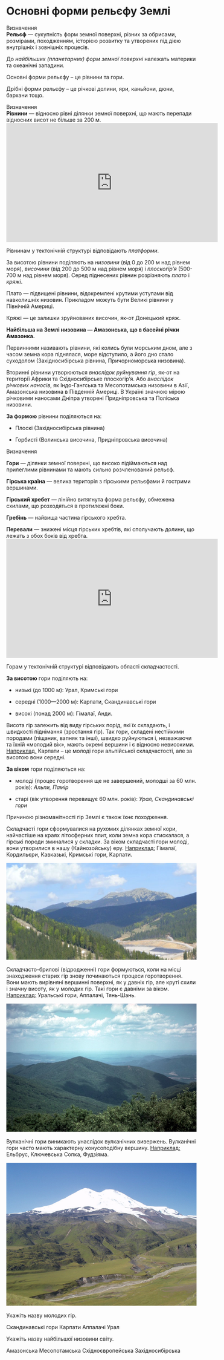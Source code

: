 Основні форми рельєфу Землі
===========================

<div class="eoz-wrap">
<span class="eoz">Визначення</span>
<div class="eoz-text">
<b>Рельєф</b> — сукупнiсть форм земної поверхнi, рiзних за обрисами, розмiрами, походженням, iсторiєю розвитку та утворених пiд дiєю внутрiшнiх i зовнiшнiх процесiв.
</div>
</div>

До *найбільших (планетарних) форм земної поверхні* належать материки та океанічні западини.

<span class="p1">Основні форми рельєфу</span> – це рівнини та гори.

<span class="p1">Дрібні форми рельєфу</span> – це річкові долини, яри, каньйони, дюни, бархани тощо.

<div class="eoz-wrap">
<span class="eoz">Визначення</span>
<div class="eoz-text">
<b>Рiвнини</b> — вiдносно рiвнi дiлянки земної поверхнi, що мають перепади вiдносних висот не бiльше за 200 м.
</div>
</div>

<div class="fluidMedia">
<iframe align="center" width="560" height="315" src="https://www.youtube.com/embed/7_a2M9RQ4Ek" frameborder="0" allowfullscreen></iframe>
</div>
<div class="popup">
</div>

Рівнинам у тектонічній структурі відповідають *платформи*.

За висотою рівнини поділяють на *низовини* (від 0 до 200 м над рівнем моря), *височини* (від 200 до 500 м над рівнем моря) і *плоскогір’я* (500-700 м над рівнем моря). Серед піднесених рівнин розрізняють *плато* і *кряжі*.

<span class="p1">Плато</span> — підвищені рівнини, відокремлені крутими уступами від навколишніх низовин. Прикладом можуть бути Великі рівнини у Північній Америці.

<span class="p1">Кряжі</span> — це залишки зруйнованих височин, як-от Донецький кряж.

**Найбільша на Землі низовина — Амазонська, що в басейні річки Амазонка.**

<span class="p1">Первинними</span> називають рівнини, які колись були морським дном, але з часом земна кора піднялася, море відступило, а його дно стало суходолом (Західносибірська рівнина, Причорноморська низовина).

<span class="p1">Вторинні</span> рівнини утворюються *внаслідок руйнування гір*, як-от на
території Африки та Східносибірське плоскогір’я. Або *внаслідок річкових наносів*, як Індо-Гангська та Месопотамська низовини в Азії, Амазонська низовина в Південній Америці. В Україні значною мірою річковими наносами Дніпра утворені Придніпровська та Поліська низовини.

**За формою** рівнини поділяються на:

-   Плоскі (Західносибірська рівнина)

-   Горбисті (Волинська височина, Придніпровська височина)

<div class="eoz-wrap">
<span class="eoz">Визначення</span>
<div class="eoz-text">
<p><b>Гори</b> — дiлянки земної поверхнi, що високо пiдiймаються над прилеглими рiвнинами та мають сильно розчленований рельєф.</p>
<p><b>Гiрська країна</b> — велика територiя з гiрськими рельєфами й гострими вершинами.</p>
<p><b>Гiрський хребет</b> — лiнiйно витягнута форма рельєфу, обмежена схилами, що розходяться в протилежнi боки.</p>
<p><b>Гребiнь</b> — найвища частина гiрського хребта.</p>
<b>Перевали</b> — зниженi мiсця гiрських хребтiв, якi сполучають долини, що лежать з обох бокiв вiд хребта.
</div>
</div>

<div class="fluidMedia">
<iframe align="center" width="560" height="315" src="https://www.youtube.com/embed/YGjx_hXMiWc" frameborder="0" allowfullscreen></iframe>
</div>
<div class="popup">
</div>

Горам у тектонічній структурі відповідають <span class="p1">області складчастості</span>.

**За висотою** гори поділяють на:

-   низькі (до 1000 м): Урал, Кримські гори

-   середні (1000—2000 м): Карпати, Скандинавські гори

-   високі (понад 2000 м): Гімалаї, Анди.

Висота гір залежить від виду гірських порід, які їх складають, і швидкості піднімання (зростання гір). Так гори, складені нестійкими породами (піщаник, вапняк та інші), швидко руйнуються і, незважаючи та їхній «молодий вік», мають окремі вершини і є відносно невисокими. <u>Наприклад,</u> Карпати – це молоді гори альпійської складчастості, але за висотою вони середні.

**За віком** гори поділяються на:

-   молоді (процес горотворення ще не завершений, молодші за 60 млн. років): *Альпи, Памір*

-   старі (вік утворення перевищує 60 млн. років): *Урал, Скандинавські гори*

Причиною різноманітності гір Землі є також їхнє походження.

<span class="p1">Складчасті</span> гори сформувалися на рухомих ділянках земної кори, найчастіше на краях літосферних плит, коли земна кора стискалася, а гірські породи зминалися у складки. За віком складчасті гори молоді, вони утворилися в нашу (Кайнозойську) еру. <u>Наприклад:</u> Гімалаї, Кордильєри, Кавказькі, Кримські гори, Карпати.

<div align="center">
<img src="Carpat.JPG"/>
</div>

<span class="p1">Складчасто-брилові</span> (відродженні) гори формуються, коли на місці знаходження старих гір знову починаються процеси горотворення. Вони мають вирівняні вершинні поверхні, як у давніх гір, але круті схили і значну висоту, як у молодих гір. Такі гори є давніми за віком. <u>Наприклад:</u> Уральські гори, Аппалачі, Тянь-Шань.

<div align="center">
<img src="Appalachians.jpg"/>
</div>

<span class="p1">Вулканічні гори</span> виникають унаслідок вулканічних вивержень. Вулканічні гори часто мають характерну конусоподібну вершину. <u>Наприклад:</u> Ельбрус, Ключевська Сопка, Фудзіяма.

<div align="center">
<img src="Elbrus_North.jpg"/>
</div>

<quiz>
<question>
<p>Укажіть назву молодих гір.</p>
<answer>Скандинавські гори</answer>
<answer correct>Карпати</answer>
<answer>Аппалачі</answer>
<answer>Урал</answer>
</question>
<question>
<p>Укажіть назву найбільшої низовини світу.</p>
<answer correct>Амазонська</answer>
<answer>Месопотамська</answer>
<answer>Східноєвропейська</answer>
<answer>Західносибірська</answer>
</question>
</quiz>
